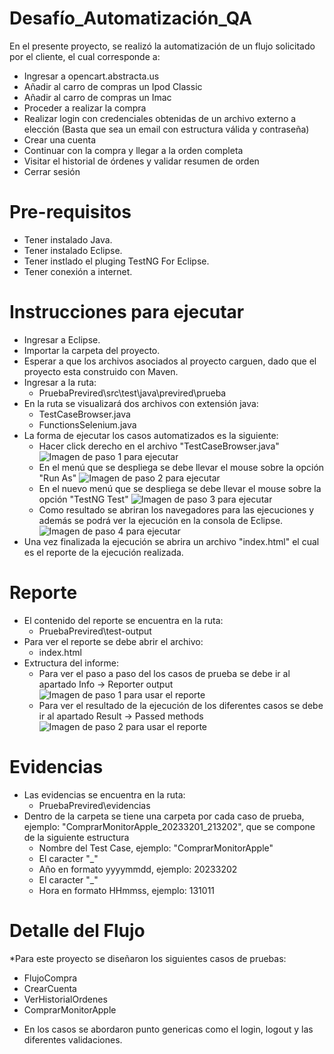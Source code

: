 # Desafío_Automatización_QA

En el presente proyecto, se realizó la automatización de un flujo solicitado por el cliente, el cual corresponde a:

* Ingresar a opencart.abstracta.us
* Añadir al carro de compras un Ipod Classic
* Añadir al carro de compras un Imac
* Proceder a realizar la compra
* Realizar login con credenciales obtenidas de un archivo externo a elección (Basta que sea un email con estructura válida y contraseña)
* Crear una cuenta
* Continuar con la compra y llegar a la orden completa
* Visitar el historial de órdenes y validar resumen de orden
* Cerrar sesión

# Pre-requisitos
* Tener instalado Java.
* Tener instalado Eclipse.
* Tener instlado el pluging TestNG For Eclipse.
* Tener conexión a internet.

# Instrucciones para ejecutar
* Ingresar a Eclipse.
* Importar la carpeta del proyecto.
* Esperar a que los archivos asociados al proyecto carguen, dado que el proyecto esta construido con Maven.
* Ingresar a la ruta:
  - PruebaPrevired\src\test\java\previred\prueba
* En la ruta se visualizará dos archivos con extensión java:
  - TestCaseBrowser.java
  - FunctionsSelenium.java
* La forma de ejecutar los casos automatizados es la siguiente:
  - Hacer click derecho en el archivo "TestCaseBrowser.java"
  ![Imagen de paso 1 para ejecutar](img/paso1.png)
  - En el menú que se despliega se debe llevar el mouse sobre la opción "Run As"
  ![Imagen de paso 2 para ejecutar](img/paso2.png)
  - En el nuevo menú que se despliega se debe llevar el mouse sobre la opción "TestNG Test"
  ![Imagen de paso 3 para ejecutar](img/paso3.png)
  - Como resultado se abriran los navegadores para las ejecuciones y además se podrá ver la ejecución en la consola de Eclipse.
  ![Imagen de paso 4 para ejecutar](img/paso4.png)
* Una vez finalizada la ejecución se abrira un archivo "index.html" el cual es el reporte de la ejecución realizada.

# Reporte
* El contenido del reporte se encuentra en la ruta:
  - PruebaPrevired\test-output
* Para ver el reporte se debe abrir el archivo:
  - index.html
* Extructura del informe:
  - Para ver el paso a paso del los casos de prueba se debe ir al apartado Info -> Reporter output
  ![Imagen de paso 1 para usar el reporte](img/reporte_1.png)
  - Para ver el resultado de la ejecución de los diferentes casos se debe ir al apartado Result -> Passed methods
  ![Imagen de paso 2 para usar el reporte](img/reporte_2.png)
  
# Evidencias
* Las evidencias se encuentra en la ruta:
  - PruebaPrevired\evidencias
* Dentro de la carpeta se tiene una carpeta por cada caso de prueba, ejemplo: "ComprarMonitorApple_20233201_213202", que se compone de la siguiente estructura
  - Nombre del Test Case, ejemplo: "ComprarMonitorApple"
  - El caracter "_"
  - Año en formato yyyymmdd, ejemplo: 20233202
  - El caracter "_"
  - Hora en formato HHmmss, ejemplo: 131011
 
 # Detalle del Flujo
*Para este proyecto se diseñaron los siguientes casos de pruebas:
   - FlujoCompra
   - CrearCuenta
   - VerHistorialOrdenes
   - ComprarMonitorApple
* En los casos se abordaron punto genericas como el login, logout y las diferentes validaciones.